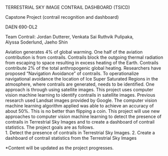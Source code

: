 TERRESTRIAL SKY IMAGE CONTRAIL DASHBOARD (TSICD)

Capstone Project (contrail recognition and dashboard)

DAEN 690-DL2

Team Contrail: Jordan Dutterer, Venkata Sai Ruthvik Pulipaka, Alyssa Soderlund, Jaeho Shin 

<Problem Description>
Aviation generates 4% of global warming. One half of the aviation contribution is from contrails. Contrails block the outgoing thermal radiation from escaping to space resulting in excess heating of the Earth. Contrails contribute 2% of the total anthropogenic global heating. Researchers have proposed “Navigation Avoidance” of contrails. To operationalize navigational avoidance the location of Ice Super Saturated Regions in the atmosphere, where contrails are generated, needs to be identified. One approach is through using satellite images. This project uses computer vision machine learning to identify contrails in satellite images. Previous research used Landsat images provided by Google. The computer vision machine learning algorithm applied was able to achieve an accuracy of about 50%. This is no better than flipping a coin. This project will use new approaches to computer vision machine learning to detect the presence of contrails in Terrestrial Sky Images and to create a dashboard of contrail statistics.
  
  
<Project Goals>
  The project goals are as follows. </br>
  1. Detect the presence of contrails in Terrestrial Sky Images.
2. Create a dashboard of contrail statistics from the Terrestrial Sky Images  
  
*Content will be updated as the project progresses.
